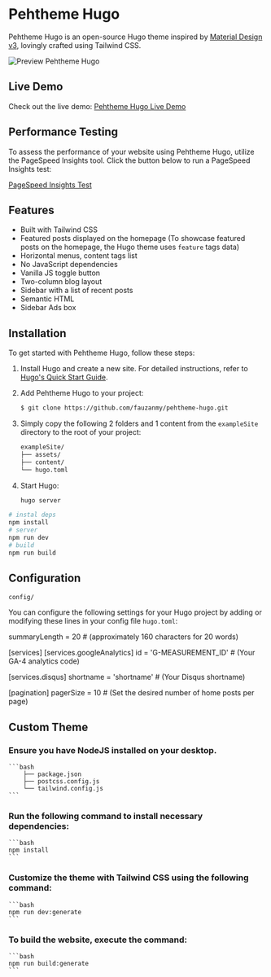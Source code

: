 # Pehtheme Hugo

Pehtheme Hugo is an open-source Hugo theme inspired by [Material Design v3](https://m3.material.io/), lovingly crafted using Tailwind CSS.

![Preview Pehtheme Hugo](https://raw.githubusercontent.com/fauzanmy/pehtheme-hugo/main/images/tn.png?raw=true)

## Live Demo

Check out the live demo: [Pehtheme Hugo Live Demo](https://pehtheme-hugo.netlify.app/)

## Performance Testing

To assess the performance of your website using Pehtheme Hugo, utilize the PageSpeed Insights tool. Click the button below to run a PageSpeed Insights test:

[PageSpeed Insights Test](https://pagespeed.web.dev/analysis/https-pehtheme-hugo-netlify-app/7gv9zedw83?form_factor=mobile)

## Features

- Built with Tailwind CSS
- Featured posts displayed on the homepage (To showcase featured posts on the homepage, the Hugo theme uses `feature` tags data)
- Horizontal menus, content tags list
- No JavaScript dependencies
- Vanilla JS toggle button
- Two-column blog layout
- Sidebar with a list of recent posts
- Semantic HTML
- Sidebar Ads box

## Installation

To get started with Pehtheme Hugo, follow these steps:

1. Install Hugo and create a new site. For detailed instructions, refer to [Hugo's Quick Start Guide](https://gohugo.io/getting-started/quick-start/).

2. Add Pehtheme Hugo to your project:

    ```bash
    $ git clone https://github.com/fauzanmy/pehtheme-hugo.git
    ```

3. Simply copy the following 2 folders and 1 content from the `exampleSite` directory to the root of your project:

    ```bash
    exampleSite/
    ├── assets/
    ├── content/
    └── hugo.toml
    ``` 

4. Start Hugo:

    ```bash
    hugo server
    ```

```bash
# instal deps
npm install
# server
npm run dev
# build
npm run build
```

## Configuration

```bash
config/
```

You can configure the following settings for your Hugo project
 by adding or modifying these lines in your config file `hugo.toml`:

summaryLength = 20 # (approximately 160 characters for 20 words)

[services]
  [services.googleAnalytics]
    id = 'G-MEASUREMENT_ID' # (Your GA-4 analytics code)

  [services.disqus]
    shortname = 'shortname' # (Your Disqus shortname)

[pagination]
  pagerSize = 10 # (Set the desired number of home posts per page)

## Custom Theme

### Ensure you have NodeJS installed on your desktop.

    ```bash
        ├── package.json
        ├── postcss.config.js
        └── tailwind.config.js
    ``` 

### Run the following command to install necessary dependencies:

    ```bash
    npm install
    ```

### Customize the theme with Tailwind CSS using the following command:

    ```bash
    npm run dev:generate
    ```

### To build the website, execute the command:

    ```bash
    npm run build:generate
    ```
